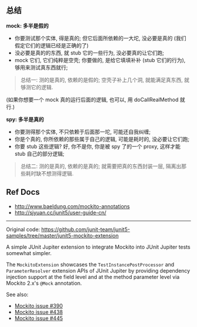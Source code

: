 ## 总结

**mock: 多半是假的**

- 你要测试那个实体, 得是真的; 但它后面所依赖的一大坨, 没必要是真的 (我们假定它们的逻辑已经是正确的了)
- 没必要是真的的东西, 就 stub 它的一些行为, 没必要真的让它们跑;
- mock 它们, 它们纯粹是空壳; 你要做的, 是给它填填补补 (stub 它们的行为), 够用来测试真东西就行;

> 总结一: 测的是真的, 依赖的是假的; 空壳子补上几个洞, 就能满足真东西, 就够测它的逻辑.

(如果你想要一个 mock 真的运行后面的逻辑, 也可以, 用 doCallRealMethod 就行.)

**spy: 多半是真的**

- 你要测得那个实体, 不只依赖于后面那一坨, 可能还自我纠缠;
- 你是个真的, 你所依赖的那些属于自己的逻辑, 可能是耗时的, 没必要让它们跑;
- 你要 stub 这些逻辑? 好, 你不是你, 你是被 spy 了的一个 proxy, 这样才能 stub 自己的部分逻辑;

> 总结二: 测的是真的, 依赖的是真的; 就需要把真的东西封装一层, 隔离出那些耗时缺不想测得逻辑.

## Ref Docs

- http://www.baeldung.com/mockito-annotations
- http://sjyuan.cc/junit5/user-guide-cn/

---

Original code: https://github.com/junit-team/junit5-samples/tree/master/junit5-mockito-extension

A simple JUnit Jupiter extension to integrate Mockito into JUnit Jupiter tests somewhat simpler.

The `MockitoExtension` showcases the `TestInstancePostProcessor` and `ParameterResolver`
extension APIs of JUnit Jupiter by providing dependency injection support at the field level
and at the method parameter level via Mockito 2.x's `@Mock` annotation.

See also:

- [Mockito issue #390](https://github.com/mockito/mockito/issues/390)
- [Mockito issue #438](https://github.com/mockito/mockito/issues/438)
- [Mockito issue #445](https://github.com/mockito/mockito/issues/445)

